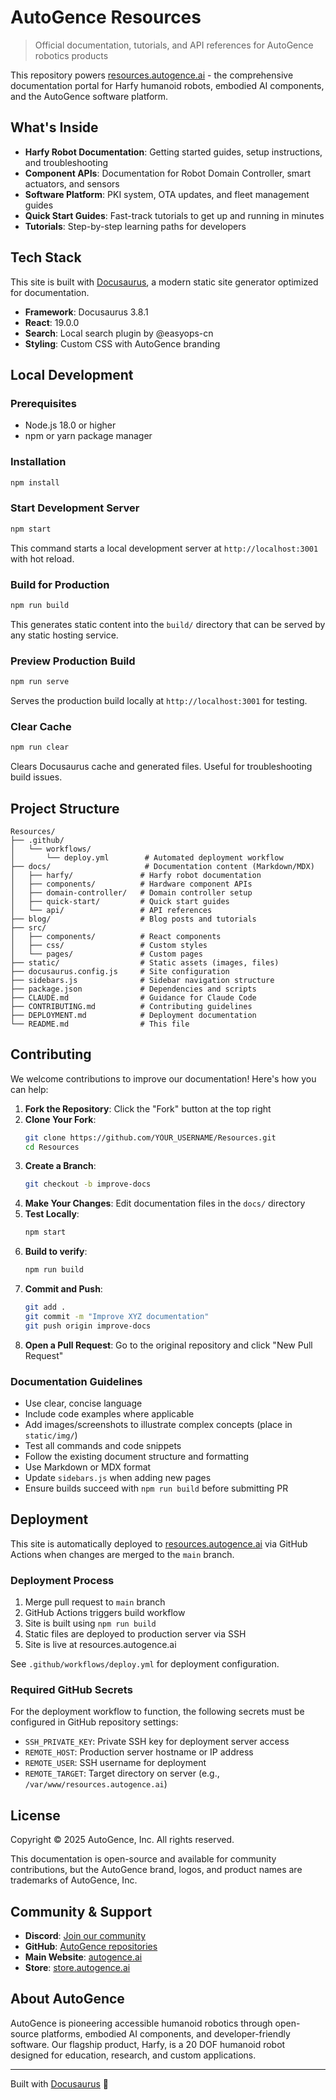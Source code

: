# AutoGence Resources
 
> Official documentation, tutorials, and API references for AutoGence robotics products

This repository powers [resources.autogence.ai](https://resources.autogence.ai) - the comprehensive documentation portal for Harfy humanoid robots, embodied AI components, and the AutoGence software platform.

## What's Inside

- **Harfy Robot Documentation**: Getting started guides, setup instructions, and troubleshooting
- **Component APIs**: Documentation for Robot Domain Controller, smart actuators, and sensors
- **Software Platform**: PKI system, OTA updates, and fleet management guides
- **Quick Start Guides**: Fast-track tutorials to get up and running in minutes
- **Tutorials**: Step-by-step learning paths for developers

## Tech Stack

This site is built with [Docusaurus](https://docusaurus.io/), a modern static site generator optimized for documentation.

- **Framework**: Docusaurus 3.8.1
- **React**: 19.0.0
- **Search**: Local search plugin by @easyops-cn
- **Styling**: Custom CSS with AutoGence branding

## Local Development

### Prerequisites

- Node.js 18.0 or higher
- npm or yarn package manager

### Installation

```bash
npm install
```

### Start Development Server

```bash
npm start
```

This command starts a local development server at `http://localhost:3001` with hot reload.

### Build for Production

```bash
npm run build
```

This generates static content into the `build/` directory that can be served by any static hosting service.

### Preview Production Build

```bash
npm run serve
```

Serves the production build locally at `http://localhost:3001` for testing.

### Clear Cache

```bash
npm run clear
```

Clears Docusaurus cache and generated files. Useful for troubleshooting build issues.

## Project Structure

```
Resources/
├── .github/
│   └── workflows/
│       └── deploy.yml        # Automated deployment workflow
├── docs/                     # Documentation content (Markdown/MDX)
│   ├── harfy/               # Harfy robot documentation
│   ├── components/          # Hardware component APIs
│   ├── domain-controller/   # Domain controller setup
│   ├── quick-start/         # Quick start guides
│   └── api/                 # API references
├── blog/                    # Blog posts and tutorials
├── src/
│   ├── components/          # React components
│   ├── css/                 # Custom styles
│   └── pages/               # Custom pages
├── static/                  # Static assets (images, files)
├── docusaurus.config.js     # Site configuration
├── sidebars.js              # Sidebar navigation structure
├── package.json             # Dependencies and scripts
├── CLAUDE.md                # Guidance for Claude Code
├── CONTRIBUTING.md          # Contributing guidelines
├── DEPLOYMENT.md            # Deployment documentation
└── README.md                # This file
```

## Contributing

We welcome contributions to improve our documentation! Here's how you can help:

1. **Fork the Repository**: Click the "Fork" button at the top right
2. **Clone Your Fork**:
   ```bash
   git clone https://github.com/YOUR_USERNAME/Resources.git
   cd Resources
   ```
3. **Create a Branch**:
   ```bash
   git checkout -b improve-docs
   ```
4. **Make Your Changes**: Edit documentation files in the `docs/` directory
5. **Test Locally**:
   ```bash
   npm start
   ```
6. **Build to verify**:
   ```bash
   npm run build
   ```
7. **Commit and Push**:
   ```bash
   git add .
   git commit -m "Improve XYZ documentation"
   git push origin improve-docs
   ```
8. **Open a Pull Request**: Go to the original repository and click "New Pull Request"

### Documentation Guidelines

- Use clear, concise language
- Include code examples where applicable
- Add images/screenshots to illustrate complex concepts (place in `static/img/`)
- Test all commands and code snippets
- Follow the existing document structure and formatting
- Use Markdown or MDX format
- Update `sidebars.js` when adding new pages
- Ensure builds succeed with `npm run build` before submitting PR

## Deployment

This site is automatically deployed to [resources.autogence.ai](https://resources.autogence.ai) via GitHub Actions when changes are merged to the `main` branch.

### Deployment Process

1. Merge pull request to `main` branch
2. GitHub Actions triggers build workflow
3. Site is built using `npm run build`
4. Static files are deployed to production server via SSH
5. Site is live at resources.autogence.ai

See `.github/workflows/deploy.yml` for deployment configuration.

### Required GitHub Secrets

For the deployment workflow to function, the following secrets must be configured in GitHub repository settings:

- `SSH_PRIVATE_KEY`: Private SSH key for deployment server access
- `REMOTE_HOST`: Production server hostname or IP address
- `REMOTE_USER`: SSH username for deployment
- `REMOTE_TARGET`: Target directory on server (e.g., `/var/www/resources.autogence.ai`)

## License

Copyright © 2025 AutoGence, Inc. All rights reserved.

This documentation is open-source and available for community contributions, but the AutoGence brand, logos, and product names are trademarks of AutoGence, Inc.

## Community & Support

- **Discord**: [Join our community](https://discord.gg/autogence)
- **GitHub**: [AutoGence repositories](https://github.com/autogence)
- **Main Website**: [autogence.ai](https://autogence.ai)
- **Store**: [store.autogence.ai](https://store.autogence.ai)

## About AutoGence

AutoGence is pioneering accessible humanoid robotics through open-source platforms, embodied AI components, and developer-friendly software. Our flagship product, Harfy, is a 20 DOF humanoid robot designed for education, research, and custom applications.

---

Built with [Docusaurus](https://docusaurus.io/) 🦖
